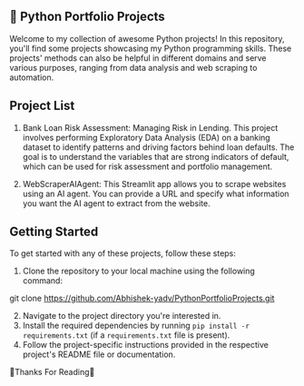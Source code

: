 
## 🐍 Python Portfolio Projects

Welcome to my collection of awesome Python projects! In this repository, you'll find some projects
showcasing my Python programming skills. These projects' methods can also be helpful in different
domains and serve various purposes, ranging from data analysis and web scraping to automation.

## Project List

1. Bank Loan Risk Assessment: Managing Risk in Lending. This project involves performing
Exploratory Data Analysis (EDA) on a banking dataset to identify patterns and driving factors
behind loan defaults. The goal is to understand the variables that are strong indicators of default,
which can be used for risk assessment and portfolio management.

2. WebScraperAIAgent: This Streamlit app allows you to scrape websites using an AI agent.
You can provide a URL and specify what information you want the AI agent to extract from the website.


## Getting Started
To get started with any of these projects, follow these steps:
1. Clone the repository to your local machine using the following command:

git clone https://github.com/Abhishek-yadv/PythonPortfolioProjects.git

2. Navigate to the project directory you're interested in.
3. Install the required dependencies by running `pip install -r requirements.txt` (if a `requirements.txt` file is present).
4. Follow the project-specific instructions provided in the respective project's README file or documentation.

🙏Thanks For Reading📖
